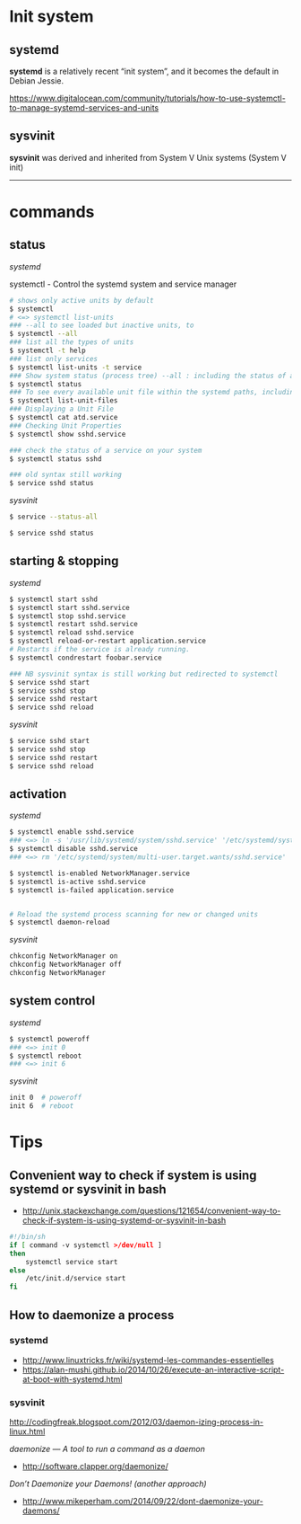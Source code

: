 
# Init system

## systemd

**systemd** is a relatively recent “init system”, and it becomes the default in Debian Jessie.

https://www.digitalocean.com/community/tutorials/how-to-use-systemctl-to-manage-systemd-services-and-units


## sysvinit

**sysvinit** was derived and inherited from System V Unix systems (System V init)

---

# commands

## status

*systemd*

systemctl - Control the systemd system and service manager


```bash
# shows only active units by default
$ systemctl
# <=> systemctl list-units
### --all to see loaded but inactive units, to
$ systemctl --all
### list all the types of units
$ systemctl -t help
### list only services
$ systemctl list-units -t service
### Show system status (process tree) --all : including the status of all units
$ systemctl status
### To see every available unit file within the systemd paths, including those that systemd has not attempted to load
$ systemctl list-unit-files
### Displaying a Unit File
$ systemctl cat atd.service
### Checking Unit Properties
$ systemctl show sshd.service

### check the status of a service on your system
$ systemctl status sshd

### old syntax still working
$ service sshd status

```

*sysvinit*

```bash
$ service --status-all

$ service sshd status

```

## starting & stopping

*systemd*

```bash
$ systemctl start sshd
$ systemctl start sshd.service
$ systemctl stop sshd.service
$ systemctl restart sshd.service
$ systemctl reload sshd.service
$ systemctl reload-or-restart application.service
# Restarts if the service is already running.
$ systemctl condrestart foobar.service

### NB sysvinit syntax is still working but redirected to systemctl
$ service sshd start
$ service sshd stop
$ service sshd restart
$ service sshd reload
```

*sysvinit*

```bash
$ service sshd start
$ service sshd stop
$ service sshd restart
$ service sshd reload
```


## activation

*systemd*

```bash
$ systemctl enable sshd.service
### <=> ln -s '/usr/lib/systemd/system/sshd.service' '/etc/systemd/system/multi-user.target.wants/sshd.service'
$ systemctl disable sshd.service
### <=> rm '/etc/systemd/system/multi-user.target.wants/sshd.service'

$ systemctl is-enabled NetworkManager.service
$ systemctl is-active sshd.service
$ systemctl is-failed application.service


# Reload the systemd process scanning for new or changed units
$ systemctl daemon-reload
```

*sysvinit*


```bash
chkconfig NetworkManager on
chkconfig NetworkManager off
chkconfig NetworkManager

```

## system control

*systemd*

```bash
$ systemctl poweroff
### <=> init 0
$ systemctl reboot
### <=> init 6

```

*sysvinit*


```bash
init 0  # poweroff
init 6  # reboot


```



# Tips

## Convenient way to check if system is using systemd or sysvinit in bash

+ http://unix.stackexchange.com/questions/121654/convenient-way-to-check-if-system-is-using-systemd-or-sysvinit-in-bash


```bash
#!/bin/sh
if [ command -v systemctl >/dev/null ]
then
    systemctl service start
else
    /etc/init.d/service start
fi
```

## How to daemonize a process

### systemd

+ http://www.linuxtricks.fr/wiki/systemd-les-commandes-essentielles
+ https://alan-mushi.github.io/2014/10/26/execute-an-interactive-script-at-boot-with-systemd.html


### sysvinit

http://codingfreak.blogspot.com/2012/03/daemon-izing-process-in-linux.html

*daemonize — A tool to run a command as a daemon*
+ http://software.clapper.org/daemonize/

*Don’t Daemonize your Daemons! (another approach)*
+ http://www.mikeperham.com/2014/09/22/dont-daemonize-your-daemons/





